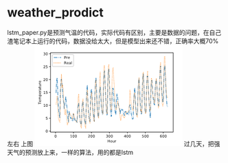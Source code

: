 # weather_prodict

lstm_paper.py是预测气温的代码，实际代码有区别，主要是数据的问题，在自己渣笔记本上运行的代码，数据没给太大，但是模型出来还不错，正确率大概70%左右
上图
![image](https://github.com/815670208/weather_prodict/blob/master/temperature.png)
过几天，把强天气的预测放上来，一样的算法，用的都是lstm
